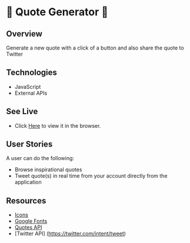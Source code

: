 
#  :page_with_curl: Quote Generator :repeat:




## Overview
Generate a new quote with a click of a button and also share the quote to Twitter



## Technologies 
- JavaScript
- External APIs 



## See Live
-  Click [Here](https://apang20.github.io/quote-generator/) to view it in the browser.



## User Stories
A user can do the following: 
- Browse inspirational quotes
- Tweet quote(s) in real time from your account directly from the application



## Resources
- [Icons](https://fontawesome.com/)
- [Google Fonts](https://fonts.google.com/)
- [Quotes API](https://type.fit/api/quotes)
- [Twitter API] (https://twitter.com/intent/tweet) 
